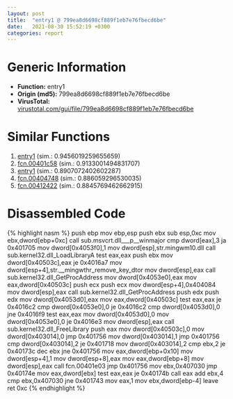 ```yaml
---
layout: post
title:  "entry1 @ 799ea8d6698cf889f1eb7e76fbecd6be"
date:   2021-08-30 15:52:19 +0300
categories: report
---
```


# Generic Information
- **Function:** entry1
- **Origin (md5):** 799ea8d6698cf889f1eb7e76fbecd6be
- **VirusTotal:** [virustotal.com/gui/file/799ea8d6698cf889f1eb7e76fbecd6be][virustotal_ref]



# Similar Functions

1. [entry1][similar_1_ref] (sim.: 0.9456019259655659)
2. [fcn.00401c58][similar_2_ref] (sim.: 0.9133001494831707)
3. [entry1][similar_3_ref] (sim.: 0.8907072402602287)
4. [fcn.00404748][similar_4_ref] (sim.: 0.886059296530035)
5. [fcn.00412422][similar_5_ref] (sim.: 0.8845769462662915)


# Disassembled Code

{% highlight nasm %}
push ebp
mov ebp,esp
push ebx
sub esp,0xc
mov ebx,dword[ebp+0xc]
call sub.msvcrt.dll___p__winmajor
cmp dword[eax],3
ja 0x401705
mov dword[0x4053f0],1
mov dword[esp],str.mingwm10.dll
call sub.kernel32.dll_LoadLibraryA
test eax,eax
push ebx
mov dword[0x40503c],eax
je 0x4016a7
mov dword[esp+4],str.__mingwthr_remove_key_dtor
mov dword[esp],eax
call sub.kernel32.dll_GetProcAddress
mov dword[0x4053e0],eax
mov eax,dword[0x40503c]
push ecx
push ecx
mov dword[esp+4],0x404084
mov dword[esp],eax
call sub.kernel32.dll_GetProcAddress
push edx
push edx
mov dword[0x4053d0],eax
mov eax,dword[0x40503c]
test eax,eax
je 0x4016c2
cmp dword[0x4053e0],0
je 0x4016c2
cmp dword[0x4053d0],0
jne 0x4016f9
test eax,eax
mov dword[0x4053d0],0
mov dword[0x4053e0],0
je 0x4016e3
mov dword[esp],eax
call sub.kernel32.dll_FreeLibrary
push eax
mov dword[0x40503c],0
mov dword[0x403014],0
jmp 0x401756
mov dword[0x403014],1
jmp 0x401756
cmp dword[0x403014],2
je 0x401718
mov dword[0x403014],2
cmp ebx,2
je 0x40173c
dec ebx
jne 0x401756
mov eax,dword[ebp+0x10]
mov dword[esp+4],1
mov dword[esp+8],eax
mov eax,dword[ebp+8]
mov dword[esp],eax
call fcn.00401e03
jmp 0x401756
mov ebx,0x407030
jmp 0x40174e
mov eax,dword[ebx]
test eax,eax
je 0x40174b
call eax
add ebx,4
cmp ebx,0x407030
jne 0x401743
mov eax,1
mov ebx,dword[ebp-4]
leave 
ret 0xc
{% endhighlight %}


[similar_1_ref]: /report/entry1@f616ef24fa8f527114071d9f6d523e5d
[similar_2_ref]: /report/fcn.00401c58@799ea8d6698cf889f1eb7e76fbecd6be
[similar_3_ref]: /report/entry1@8c10f6a1b7643ed6e914352ded4b58e0
[similar_4_ref]: /report/fcn.00404748@f616ef24fa8f527114071d9f6d523e5d
[similar_5_ref]: /report/fcn.00412422@8c10f6a1b7643ed6e914352ded4b58e0
[virustotal_ref]: https://www.virustotal.com/gui/file/799ea8d6698cf889f1eb7e76fbecd6be